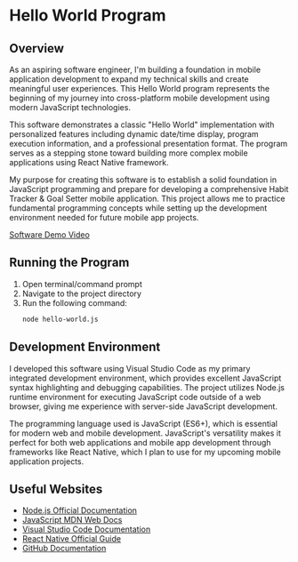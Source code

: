 # Hello World Program

## Overview

As an aspiring software engineer, I'm building a foundation in mobile application development to expand my technical skills and create meaningful user experiences. This Hello World program represents the beginning of my journey into cross-platform mobile development using modern JavaScript technologies.

This software demonstrates a classic "Hello World" implementation with personalized features including dynamic date/time display, program execution information, and a professional presentation format. The program serves as a stepping stone toward building more complex mobile applications using React Native framework.

My purpose for creating this software is to establish a solid foundation in JavaScript programming and prepare for developing a comprehensive Habit Tracker & Goal Setter mobile application. This project allows me to practice fundamental programming concepts while setting up the development environment needed for future mobile app projects.

[Software Demo Video](https://youtu.be/09FTZZ1gK8M)

## Running the Program
1. Open terminal/command prompt
2. Navigate to the project directory
3. Run the following command:
   ```bash
   node hello-world.js
   ```

## Development Environment

I developed this software using Visual Studio Code as my primary integrated development environment, which provides excellent JavaScript syntax highlighting and debugging capabilities. The project utilizes Node.js runtime environment for executing JavaScript code outside of a web browser, giving me experience with server-side JavaScript development.

The programming language used is JavaScript (ES6+), which is essential for modern web and mobile development. JavaScript's versatility makes it perfect for both web applications and mobile app development through frameworks like React Native, which I plan to use for my upcoming mobile application projects.

## Useful Websites

* [Node.js Official Documentation](https://nodejs.org/en/docs/)
* [JavaScript MDN Web Docs](https://developer.mozilla.org/en-US/docs/Web/JavaScript)
* [Visual Studio Code Documentation](https://code.visualstudio.com/docs)
* [React Native Official Guide](https://reactnative.dev/docs/getting-started)
* [GitHub Documentation](https://docs.github.com/en)